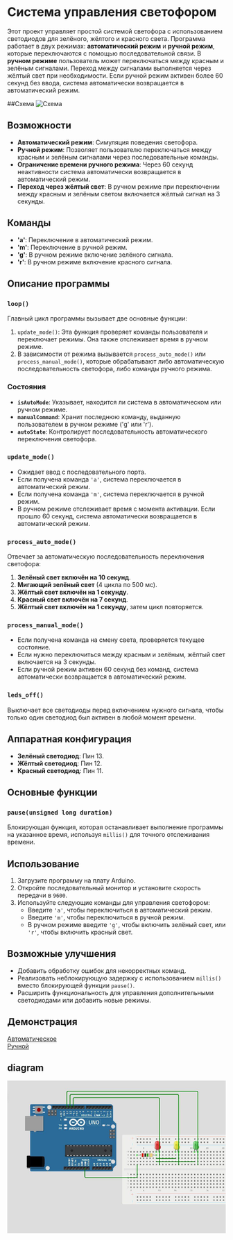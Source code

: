 # Система управления светофором

Этот проект управляет простой системой светофора с использованием светодиодов для зелёного, жёлтого и красного света. Программа работает в двух режимах: **автоматический режим** и **ручной режим**, которые переключаются с помощью последовательной связи. В **ручном режиме** пользователь может переключаться между красным и зелёным сигналами. Переход между сигналами выполняется через жёлтый свет при необходимости. Если ручной режим активен более 60 секунд без ввода, система автоматически возвращается в автоматический режим.

##Схема
![Схема](img/scheme_traffic_light.png)

## Возможности
- **Автоматический режим**: Симуляция поведения светофора.
- **Ручной режим**: Позволяет пользователю переключаться между красным и зелёным сигналами через последовательные команды.
- **Ограничение времени ручного режима**: Через 60 секунд неактивности система автоматически возвращается в автоматический режим.
- **Переход через жёлтый свет**: В ручном режиме при переключении между красным и зелёным светом включается жёлтый сигнал на 3 секунды.

## Команды
- **'a'**: Переключение в автоматический режим.
- **'m'**: Переключение в ручной режим.
- **'g'**: В ручном режиме включение зелёного сигнала.
- **'r'**: В ручном режиме включение красного сигнала.

## Описание программы

### `loop()`
Главный цикл программы вызывает две основные функции:
1. `update_mode()`: Эта функция проверяет команды пользователя и переключает режимы. Она также отслеживает время в ручном режиме.
2. В зависимости от режима вызывается `process_auto_mode()` или `process_manual_mode()`, которые обрабатывают либо автоматическую последовательность светофора, либо команды ручного режима.

### Состояния
- **`isAutoMode`**: Указывает, находится ли система в автоматическом или ручном режиме.
- **`manualCommand`**: Хранит последнюю команду, выданную пользователем в ручном режиме ('g' или 'r').
- **`autoState`**: Контролирует последовательность автоматического переключения светофора.

### `update_mode()`
- Ожидает ввод с последовательного порта.
- Если получена команда `'a'`, система переключается в автоматический режим.
- Если получена команда `'m'`, система переключается в ручной режим.
- В ручном режиме отслеживает время с момента активации. Если прошло 60 секунд, система автоматически возвращается в автоматический режим.

### `process_auto_mode()`
Отвечает за автоматическую последовательность переключения светофора:
1. **Зелёный свет включён на 10 секунд**.
2. **Мигающий зелёный свет** (4 цикла по 500 мс).
3. **Жёлтый свет включён на 1 секунду**.
4. **Красный свет включён на 7 секунд**.
5. **Жёлтый свет включён на 1 секунду**, затем цикл повторяется.

### `process_manual_mode()`
- Если получена команда на смену света, проверяется текущее состояние.
- Если нужно переключиться между красным и зелёным, жёлтый свет включается на 3 секунды.
- Если ручной режим активен 60 секунд без команд, система автоматически возвращается в автоматический режим.

### `leds_off()`
Выключает все светодиоды перед включением нужного сигнала, чтобы только один светодиод был активен в любой момент времени.

## Аппаратная конфигурация
- **Зелёный светодиод**: Пин 13.
- **Жёлтый светодиод**: Пин 12.
- **Красный светодиод**: Пин 11.
## Основные функции

### `pause(unsigned long duration)`
Блокирующая функция, которая останавливает выполнение программы на указанное время, используя `millis()` для точного отслеживания времени.

## Использование

1. Загрузите программу на плату Arduino.
2. Откройте последовательный монитор и установите скорость передачи в `9600`.
3. Используйте следующие команды для управления светофором:
   - Введите `'a'`, чтобы переключиться в автоматический режим.
   - Введите `'m'`, чтобы переключиться в ручной режим.
   - В ручном режиме введите `'g'`, чтобы включить зелёный свет, или `'r'`, чтобы включить красный свет.

## Возможные улучшения
- Добавить обработку ошибок для некорректных команд.
- Реализовать неблокирующую задержку с использованием `millis()` вместо блокирующей функции `pause()`.
- Расширить функциональность для управления дополнительными светодиодами или добавить новые режимы.

## Демонстрация
[Автоматическое](https://drive.google.com/file/d/1YnW-UpSIGs-cqXMzE_rZFz48GjtCdia8/view?usp=sharing)   
[Ручной](https://drive.google.com/file/d/1yhva5JxDYfaJMH4ATXGinV9cigerLfT_/view?usp=sharing)   

## diagram
![traffic light diagram](img/traffic_light_diagram.jpg)
